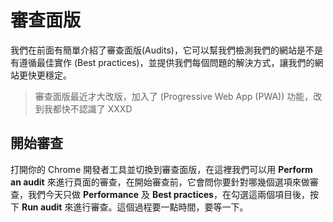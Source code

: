 # 審查面版
我們在前面有簡單介紹了審查面版(Audits)，它可以幫我們檢測我們的網站是不是有遵循最佳實作 (Best practices)，並提供我們每個問題的解決方式，讓我們的網站更快更穩定。

> 審查面版最近才大改版，加入了 (Progressive Web App (PWA)) 功能，改到我都快不認識了 XXXD

## 開始審查
打開你的 Chrome 開發者工具並切換到審查面版，在這裡我們可以用 **Perform an audit** 來進行頁面的審查，在開始審查前，它會問你要針對哪幾個選項來做審查，我們今天只做 **Performance** 及 **Best practices**，在勾選這兩個項目後，按下 **Run audit** 來進行審查。這個過程要一點時間，要等一下。

